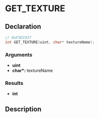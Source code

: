 # GET_TEXTURE

## Declaration
```cpp
// 0xF5D1937
int GET_TEXTURE(uint, char* textureName);
```

### Arguments
- **uint**
- **char\*:** textureName

### Results
- **int**

## Description
